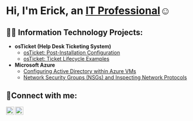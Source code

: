 <h1>Hi, I'm Erick, an <a href="https://linkedin.com/in/erickrobles310">IT Professional</a>☺</h1>

<h2>👨‍💻 Information Technology Projects:</h2>

- <b>osTicket (Help Desk Ticketing System)</b>
  - [osTicket: Post-Installation Configuration](https://github.com/erickster01/post-install-config)
  - [osTicket: Ticket Lifecycle Examples](https://github.com/erickster01/ticket-lifecycle)
- <b>Microsoft Azure</b>
  - [Configuring Active Directory within Azure VMs](https://github.com/erickster01/configure-ad)
  - [Network Security Groups (NSGs) and Inspecting Network Protocols](https://github.com/erickster01/azure-network-protocols)

<h2>🤳Connect with me:</h2>

[<img align="left" alt="Josh | LinkedIn" width="22px" src="https://cdn.jsdelivr.net/npm/simple-icons@v3/icons/linkedin.svg" />][linkedin]
[<img align="left" alt="Josh | Instagram" width="22px" src="https://cdn.jsdelivr.net/npm/simple-icons@v3/icons/instagram.svg" />][instagram]

[instagram]: https://www.instagram.com/e.robles310
[linkedin]: https://linkedin.com/in/erobles310
